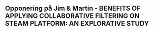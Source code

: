 ## Opponering på Jim & Martin - BENEFITS OF APPLYING COLLABORATIVE FILTERING ON STEAM PLATFORM: AN EXPLORATIVE STUDY
